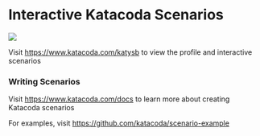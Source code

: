 # Interactive Katacoda Scenarios

[![](http://shields.katacoda.com/katacoda/katysb/count.svg)](https://www.katacoda.com/katysb "Get your profile on Katacoda.com")

Visit https://www.katacoda.com/katysb to view the profile and interactive scenarios

### Writing Scenarios
Visit https://www.katacoda.com/docs to learn more about creating Katacoda scenarios

For examples, visit https://github.com/katacoda/scenario-example
